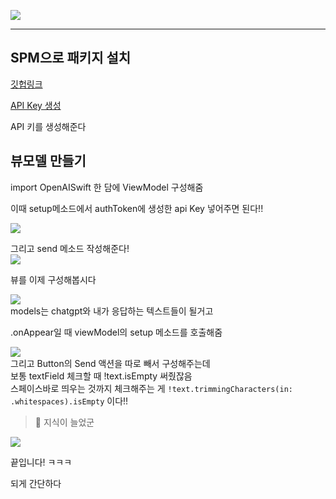 
![](https://velog.velcdn.com/images/woojusm/post/0b21aff6-2b7b-43ff-b331-87913b8dbe99/image.gif)


___
## SPM으로 패키지 설치

[깃헙링크](https://github.com/adamrushy/OpenAISwift)


[API Key 생성](https://platform.openai.com/account/api-keys)

API 키를 생성해준다  

## 뷰모델 만들기

import OpenAISwift 한 담에
ViewModel 구성해줌  

이때 setup메소드에서 authToken에 생성한 api Key 넣어주면 된다!!  

![](https://velog.velcdn.com/images/woojusm/post/55f6a2ff-3152-4b40-8c62-e875a01ea994/image.png)

그리고 send 메소드 작성해준다!  
![](https://velog.velcdn.com/images/woojusm/post/9982d6c0-4327-44c3-a362-f18436bd1a83/image.png)  


뷰를 이제 구성해봅시다  

![](https://velog.velcdn.com/images/woojusm/post/1c4a7125-f2ed-4423-9ebe-6a7e1dea5561/image.png)  
models는 chatgpt와 내가 응답하는 텍스트들이 될거고  

.onAppear일 때 viewModel의 setup 메소드를 호출해줌  

![](https://velog.velcdn.com/images/woojusm/post/4e6c221b-c6a9-47c6-a55d-6c83ece6d3bd/image.png)  
그리고 Button의 Send 액션을 따로 빼서 구성해주는데  
보통 textField 체크할 때 !text.isEmpty 써줬잖음  
스페이스바로 띄우는 것까지 체크해주는 게 
`!text.trimmingCharacters(in: .whitespaces).isEmpty` 이다!!

> 🤔 지식이 늘었군

![](https://velog.velcdn.com/images/woojusm/post/7480459c-c001-4efb-b77a-253df96b5164/image.png)  


끝입니다! ㅋㅋㅋ

되게 간단하다


